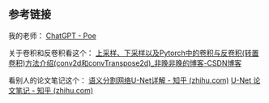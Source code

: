 

## 参考链接
我的老师：
[ChatGPT - Poe](https://poe.com/ChatGPT)

关于卷积和反卷积看这个：
[上采样、下采样以及Pytorch中的卷积与反卷积(转置卷积)方法介绍(conv2d和convTranspose2d)_非晚非晚的博客-CSDN博客](https://blog.csdn.net/QLeelq/article/details/112669702)

看别人的论文笔记这个：
[语义分割网络U-Net详解 - 知乎 (zhihu.com)](https://zhuanlan.zhihu.com/p/389949794)
[U-Net 论文笔记 - 知乎 (zhihu.com)](https://zhuanlan.zhihu.com/p/37496466)